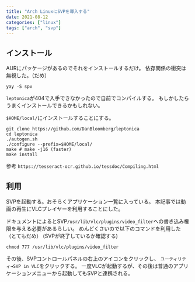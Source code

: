 ```yaml
---
title: "Arch LinuxにSVPを導入する"
date: 2021-08-12
categories: ["linux"]
tags: ["arch", "svp"]
---
```


## インストール
AURにパッケージがあるのでそれをインストールするだけ。
依存関係の衝突は無視した。（だめ）

```
yay -S spv
```

`leptonica`が404で入手できなかったので自前でコンパイルする。
もしかしたらうまくインストールできるかもしれない。

`$HOME/local/`にインストールすることにする。
```
git clone https://github.com/DanBloomberg/leptonica
cd leptonica
./autogen.sh
./configure --prefix=$HOME/local/
make # make -j16 (faster)
make install
```

参考
`https://tesseract-ocr.github.io/tessdoc/Compiling.html`


## 利用
SVPを起動する。おそらくアプリケーション一覧に入っている。
本記事では動画の再生にVLCプレイヤーを利用することにした。

ドキュメントによるとSVP`/usr/lib/vlc/plugins/video_filter`への書き込み権限を与える必要があるらしい。
めんどくさいので以下のコマンドを利用した（とてもだめ）
(SVPが終了しているか確認する)

```
chmod 777 /usr/lib/vlc/plugins/video_filter
```

その後、SVPコントロールパネルの右上のアイコンをクリックし、
`ユーティリティ→SVP in VLC`をクリックする。
一度VLCが起動するが、その後は普通のアプリケーションメニューから起動してもSVPと連携される。